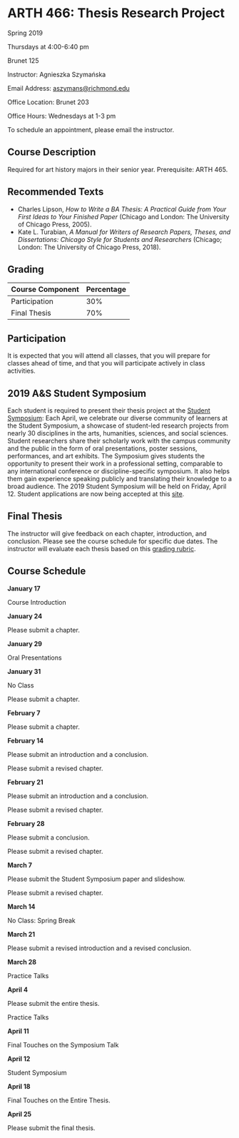# ARTH 466: Thesis Research Project
Spring 2019

Thursdays at 4:00-6:40 pm

Brunet 125

Instructor: Agnieszka Szymańska

Email Address: aszymans@richmond.edu

Office Location: Brunet 203

Office Hours: Wednesdays at 1-3 pm

To schedule an appointment, please email the instructor.

## Course Description
Required for art history majors in their senior year. Prerequisite: ARTH 465.

## Recommended Texts
* Charles Lipson, _How to Write a BA Thesis: A Practical Guide from Your First Ideas to Your Finished Paper_ (Chicago and London: The University of Chicago Press, 2005).
* Kate L. Turabian, _A Manual for Writers of Research Papers, Theses, and Dissertations: Chicago Style for Students and Researchers_ (Chicago; London: The University of Chicago Press, 2018).

## Grading

| Course Component | Percentage |
| ------------- | ------------- |
| Participation | 30% |
| Final Thesis | 70% |

## Participation
It is expected that you will attend all classes, that you will prepare for classes ahead of time, and that you will participate actively in class activities.

## 2019 A&S Student Symposium
Each student is required to present their thesis project at the [Student Symposium](https://as.richmond.edu/student-research/symposium/): Each April, we celebrate our diverse community of learners at the Student Symposium, a showcase of student-led research projects from nearly 30 disciplines in the arts, humanities, sciences, and social sciences. Student researchers share their scholarly work with the campus community and the public in the form of oral presentations, poster sessions, performances, and art exhibits. The Symposium gives students the opportunity to present their work in a professional setting, comparable to any international conference or discipline-specific symposium. It also helps them gain experience speaking publicly and translating their knowledge to a broad audience. The 2019 Student Symposium will be held on Friday, April 12. Student applications are now being accepted at this [site](https://as.richmond.edu/student-research/symposium/application.html).

## Final Thesis
The instructor will give feedback on each chapter, introduction, and conclusion. Please see the course schedule for specific due dates. The instructor will evaluate each thesis based on this [grading rubric](https://richmond.box.com/s/l6mfim7g16tidw6s7sras7dl3k6ksz3y).

## Course Schedule
**January 17**

Course Introduction

**January 24**

Please submit a chapter.

**January 29**

Oral Presentations

**January 31**

No Class

Please submit a chapter.

**February 7**

Please submit a chapter.

**February 14**

Please submit an introduction and a conclusion.

Please submit a revised chapter.

**February 21**

Please submit an introduction and a conclusion.

Please submit a revised chapter.

**February 28**

Please submit a conclusion.

Please submit a revised chapter.

**March 7**

Please submit the Student Symposium paper and slideshow.

Please submit a revised chapter.

**March 14**

No Class: Spring Break

**March 21**

Please submit a revised introduction and a revised conclusion.

**March 28**

Practice Talks

**April 4**

Please submit the entire thesis.

Practice Talks

**April 11**

Final Touches on the Symposium Talk

**April 12**

Student Symposium

**April 18**

Final Touches on the Entire Thesis.

**April 25**

Please submit the final thesis.
